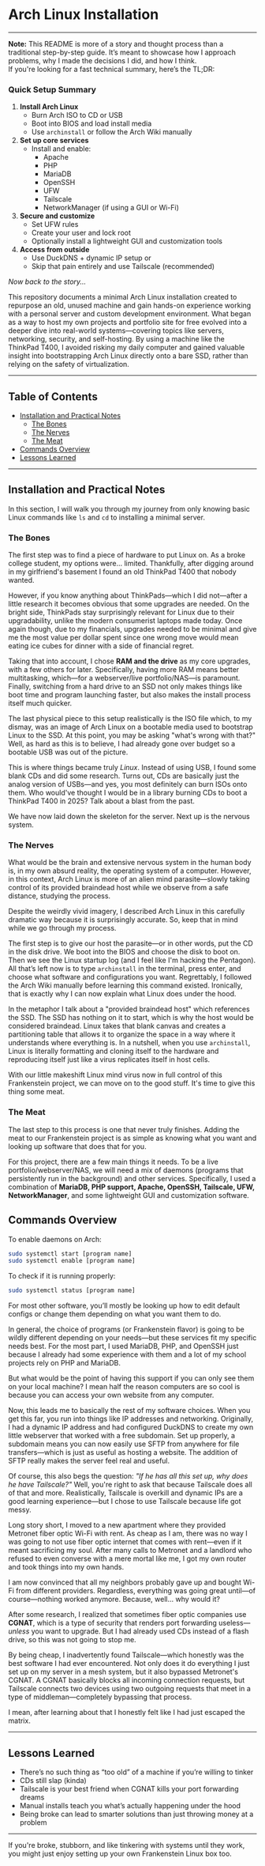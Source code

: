 # Arch Linux Installation

---

**Note:** This README is more of a story and thought process than a traditional step-by-step guide. It’s meant to showcase how I approach problems, why I made the decisions I did, and how I think.  
If you're looking for a fast technical summary, here’s the TL;DR:

### Quick Setup Summary

1. **Install Arch Linux**
   - Burn Arch ISO to CD or USB
   - Boot into BIOS and load install media
   - Use `archinstall` or follow the Arch Wiki manually
2. **Set up core services**
   - Install and enable:
     - Apache
     - PHP
     - MariaDB
     - OpenSSH
     - UFW
     - Tailscale
     - NetworkManager (if using a GUI or Wi-Fi)
3. **Secure and customize**
   - Set UFW rules
   - Create your user and lock root
   - Optionally install a lightweight GUI and customization tools
4. **Access from outside**
   - Use DuckDNS + dynamic IP setup or
   - Skip that pain entirely and use Tailscale (recommended)

*Now back to the story...*

This repository documents a minimal Arch Linux installation created to repurpose an old, unused machine and gain hands-on experience working with a personal server and custom development environment. What began as a way to host my own projects and portfolio site for free evolved into a deeper dive into real-world systems—covering topics like servers, networking, security, and self-hosting. By using a machine like the ThinkPad T400, I avoided risking my daily computer and gained valuable insight into bootstrapping Arch Linux directly onto a bare SSD, rather than relying on the safety of virtualization.

---

## Table of Contents

- [Installation and Practical Notes](#installation-and-practical-notes)
  - [The Bones](#the-bones)
  - [The Nerves](#the-nerves)
  - [The Meat](#the-meat)
- [Commands Overview](#commands-overview)
- [Lessons Learned](#lessons-learned)

---

## Installation and Practical Notes

In this section, I will walk you through my journey from only knowing basic Linux commands like `ls` and `cd` to installing a minimal server.

### The Bones

The first step was to find a piece of hardware to put Linux on. As a broke college student, my options were... limited. Thankfully, after digging around in my girlfriend's basement I found an old ThinkPad T400 that nobody wanted.

However, if you know anything about ThinkPads—which I did not—after a little research it becomes obvious that some upgrades are needed. On the bright side, ThinkPads stay surprisingly relevant for Linux due to their upgradability, unlike the modern consumerist laptops made today. Once again though, due to my financials, upgrades needed to be minimal and give me the most value per dollar spent since one wrong move would mean eating ice cubes for dinner with a side of financial regret.

Taking that into account, I chose **RAM and the drive** as my core upgrades, with a few others for later. Specifically, having more RAM means better multitasking, which—for a webserver/live portfolio/NAS—is paramount. Finally, switching from a hard drive to an SSD not only makes things like boot time and program launching faster, but also makes the install process itself much quicker.

The last physical piece to this setup realistically is the ISO file which, to my dismay, was an image of Arch Linux on a bootable media used to bootstrap Linux to the SSD. At this point, you may be asking "what's wrong with that?" Well, as hard as this is to believe, I had already gone over budget so a bootable USB was out of the picture.

This is where things became truly *Linux*. Instead of using USB, I found some blank CDs and did some research. Turns out, CDs are basically just the analog version of USBs—and yes, you most definitely can burn ISOs onto them. Who would've thought I would be in a library burning CDs to boot a ThinkPad T400 in 2025? Talk about a blast from the past.

We have now laid down the skeleton for the server. Next up is the nervous system.

### The Nerves

What would be the brain and extensive nervous system in the human body is, in my own absurd reality, the operating system of a computer. However, in this context, Arch Linux is more of an alien mind parasite—slowly taking control of its provided braindead host while we observe from a safe distance, studying the process.

Despite the weirdly vivid imagery, I described Arch Linux in this carefully dramatic way because it is surprisingly accurate. So, keep that in mind while we go through my process.

The first step is to give our host the parasite—or in other words, put the CD in the disk drive. We boot into the BIOS and choose the disk to boot on. Then we see the Linux startup log (and I feel like I'm hacking the Pentagon). All that’s left now is to type `archinstall` in the terminal, press enter, and choose what software and configurations you want. Regrettably, I followed the Arch Wiki manually before learning this command existed. Ironically, that is exactly why I can now explain what Linux does under the hood.

In the metaphor I talk about a "provided braindead host" which references the SSD. The SSD has nothing on it to start, which is why the host would be considered braindead. Linux takes that blank canvas and creates a partitioning table that allows it to organize the space in a way where it understands where everything is. In a nutshell, when you use `archinstall`, Linux is literally formatting and cloning itself to the hardware and reproducing itself just like a virus replicates itself in host cells.

With our little makeshift Linux mind virus now in full control of this Frankenstein project, we can move on to the good stuff. It's time to give this thing some meat.

### The Meat

The last step to this process is one that never truly finishes. Adding the meat to our Frankenstein project is as simple as knowing what you want and looking up software that does that for you.

For this project, there are a few main things it needs. To be a live portfolio/webserver/NAS, we will need a mix of daemons (programs that persistently run in the background) and other services. Specifically, I used a combination of **MariaDB, PHP support, Apache, OpenSSH, Tailscale, UFW, NetworkManager**, and some lightweight GUI and customization software.

## Commands Overview

To enable daemons on Arch:

```bash
sudo systemctl start [program name]
sudo systemctl enable [program name]
```

To check if it is running properly:

```bash
sudo systemctl status [program name]
```

For most other software, you’ll mostly be looking up how to edit default configs or change them depending on what you want them to do.

In general, the choice of programs (or Frankenstein flavor) is going to be wildly different depending on your needs—but these services fit my specific needs best. For the most part, I used MariaDB, PHP, and OpenSSH just because I already had some experience with them and a lot of my school projects rely on PHP and MariaDB.

But what would be the point of having this support if you can only see them on your local machine? I mean half the reason computers are so cool is because you can access your own website from any computer.

Now, this leads me to basically the rest of my software choices. When you get this far, you run into things like IP addresses and networking. Originally, I had a dynamic IP address and had configured DuckDNS to create my own little webserver that worked with a free subdomain. Set up properly, a subdomain means you can now easily use SFTP from anywhere for file transfers—which is just as useful as hosting a website. The addition of SFTP really makes the server feel real and useful.

Of course, this also begs the question: *"If he has all this set up, why does he have Tailscale?"* Well, you're right to ask that because Tailscale does all of that and more. Realistically, Tailscale is overkill and dynamic IPs are a good learning experience—but I chose to use Tailscale because life got messy.

Long story short, I moved to a new apartment where they provided Metronet fiber optic Wi-Fi with rent. As cheap as I am, there was no way I was going to not use fiber optic internet that comes with rent—even if it meant sacrificing my soul. After many calls to Metronet and a landlord who refused to even converse with a mere mortal like me, I got my own router and took things into my own hands.

I am now convinced that all my neighbors probably gave up and bought Wi-Fi from different providers. Regardless, everything was going great until—of course—nothing worked anymore. Because, well... why would it?

After some research, I realized that sometimes fiber optic companies use **CGNAT**, which is a type of security that renders port forwarding useless—*unless* you want to upgrade. But I had already used CDs instead of a flash drive, so this was not going to stop me.

By being cheap, I inadvertently found Tailscale—which honestly was the best software I had ever encountered. Not only does it do everything I just set up on my server in a mesh system, but it also bypassed Metronet's CGNAT. A CGNAT basically blocks all incoming connection requests, but Tailscale connects two devices using two outgoing requests that meet in a type of middleman—completely bypassing that process.

I mean, after learning about that I honestly felt like I had just escaped the matrix.

---

## Lessons Learned

- There’s no such thing as “too old” of a machine if you’re willing to tinker
- CDs still slap (kinda)
- Tailscale is your best friend when CGNAT kills your port forwarding dreams
- Manual installs teach you what’s actually happening under the hood
- Being broke can lead to smarter solutions than just throwing money at a problem

---

If you're broke, stubborn, and like tinkering with systems until they work, you might just enjoy setting up your own Frankenstein Linux box too.

